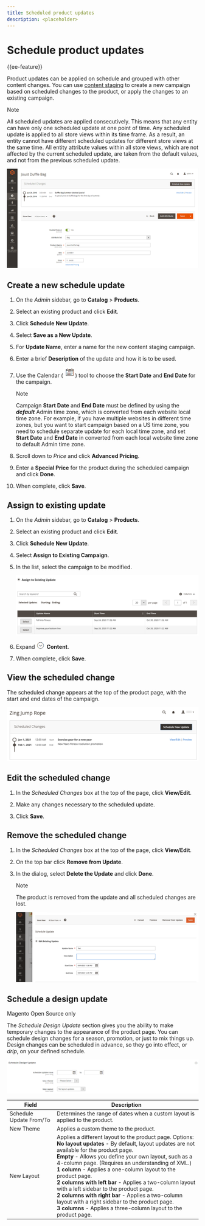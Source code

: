 ```yaml
---
title: Scheduled product updates
description: <placeholder>
---
```

# Schedule product updates

{{ee-feature}}

Product updates can be applied on schedule and grouped with other content changes. You can use [content staging](../content-design/content-staging.md) to create a new campaign based on scheduled changes to the product, or apply the changes to an existing campaign.

>[!NOTE]
>
>All scheduled updates are applied consecutively. This means that any entity can have only one scheduled update at one point of time. Any scheduled update is applied to all store views within its time frame. As a result, an entity cannot have different scheduled updates for different store views at the same time. All entity attribute values within all store views, which are not affected by the current scheduled update, are taken from the default values, and not from the previous scheduled update.

![Scheduled Changes](./assets/product-scheduled-changes.png)<!-- zoom -->

## Create a new schedule update

1. On the _Admin_ sidebar, go to **Catalog** > **Products**.

1. Select an existing product and click **Edit**.

1. Click **Schedule New Update**.

1. Select **Save as a New Update**.

1. For **Update Name**, enter a name for the new content staging campaign.

1. Enter a brief **Description** of the update and how it is to be used.

1. Use the Calendar (![calendar icon](../assets/icon-calendar.png)) tool to choose the **Start Date** and **End Date** for the campaign.

   >[!NOTE]
   >
   >Campaign **Start Date** and **End Date** must be defined by using the **_default_** Admin time zone, which is converted from each website local time zone. For example, if you have multiple websites in different time zones, but you want to start campaign based on a US time zone, you need to schedule separate update for each local time zone, and set **Start Date** and **End Date** in converted from each local website time zone to default Admin time zone.

1. Scroll down to _Price_ and click **Advanced Pricing**.

1. Enter a **Special Price** for the product during the scheduled campaign and click **Done**.

1. When complete, click **Save**.

## Assign to existing update

1. On the _Admin_ sidebar, go to **Catalog** > **Products**.

1. Select an existing product and click **Edit**.

1. Click **Schedule New Update**.

1. Select **Assign to Existing Campaign**.

1. In the list, select the campaign to be modified.

   ![Assigning to an existing campaign](./assets/scheduled-changes-assign-to-existing-campaign.png)<!-- zoom -->

1. Expand ![Expansion selector](../assets/icon-display-expand.png) **Content**.

1. When complete, click **Save**.

## View the scheduled change

The scheduled change appears at the top of the product page, with the start and end dates of the campaign.

![Scheduled change](./assets/view-product-scheduled-changes.png)<!-- zoom -->

## Edit the scheduled change

1. In the _Scheduled Changes_ box at the top of the page, click **View/Edit**.

1. Make any changes necessary to the scheduled update.

1. Click **Save**.

## Remove the scheduled change

1. In the _Scheduled Changes_ box at the top of the page, click **View/Edit**.

1. On the top bar click **Remove from Update**.

1. In the dialog, select **Delete the Update** and click **Done**.

   >[!NOTE]
   >
   >The product is removed from the update and all scheduled changes are lost.

   ![Remove Scheduled Change](./assets/remove-product-scheduled-changes.png)<!-- zoom -->

## Schedule a design update

Magento Open Source only

The _Schedule Design Update_ section gives you the ability to make temporary changes to the appearance of the product page. You can schedule design changes for a season, promotion, or just to mix things up. Design changes can be scheduled in advance, so they go into effect, or _drip_, on your defined schedule.

![Scheduled Design Update](./assets/product-design-update-scheduled.png)<!-- zoom -->

|Field|Description|
|--- |--- |
|Schedule Update From/To|Determines the range of dates when a custom layout is applied to the product.|
|New Theme|Applies a custom theme to the product.|
|New Layout|Applies a different layout to the product page. Options: <br/>**No layout updates** - By default, layout updates are not available for the product page. <br/>**Empty** - Allows you define your own layout, such as a 4-column page. (Requires an understanding of XML.) <br/>**1 column** - Applies a one-column layout to the product page. <br/>**2 columns with left bar** - Applies a two-column layout with a left sidebar to the product page. <br/>**2 columns with right bar** - Applies a two-column layout with a right sidebar to the product page. <br/>**3 columns** - Applies a three-column layout to the product page.|
